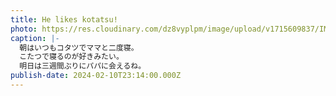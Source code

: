 ```yaml
---
title: He likes kotatsu!
photo: https://res.cloudinary.com/dz8vyplpm/image/upload/v1715609837/IMG_8808_kmedmg.jpg
caption: |-
  朝はいつもコタツでママと二度寝。
  こたつで寝るのが好きみたい。
  明日は三週間ぶりにパパに会えるね。
publish-date: 2024-02-10T23:14:00.000Z
---
```

